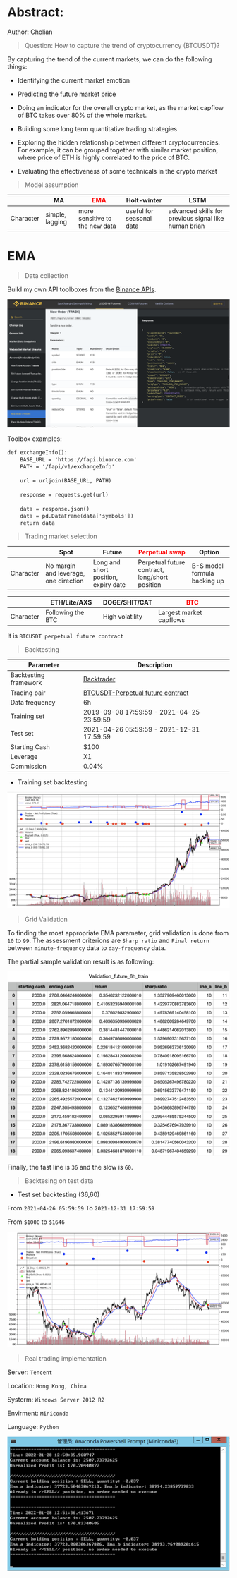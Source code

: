 # Abstract:
Author: Cholian
> Question: How to capture the trend of cryptocurrency (BTCUSDT)?


By capturing the trend of the current markets, we can do the following things:

* Identifying the current market emotion

* Predicting the future market price

* Doing an indicator for the overall crypto market, as the market capflow of BTC takes over 80% of the whole market.

* Building some long term quantitative trading strategies

* Exploring the hidden relationship between different cryptocurrencies. For example, it can be grouped together with similar market position, where price of ETH is highly correlated to the price of BTC.

* Evaluating the effectiveness of some technicals in the crypto market


> Model assumption


| | MA | <font color = 'red'>EMA</font> | Holt-winter | LSTM |
| ---- | ----------- | ----------- | ----------- | ----------- | 
| Character | simple, lagging | more sensitive to the new data | useful for seasonal data | advanced skills for previous signal like human brian|

# EMA

> Data collection

Build my own API toolboxes from the [Binance APIs](https://binance-docs.github.io/apidocs/spot/en/).

![Binance api](./doc/Binanceapi.png)

Toolbox examples:

```
def exchangeInfo():
    BASE_URL = 'https://fapi.binance.com'
    PATH = '/fapi/v1/exchangeInfo'
    
    url = urljoin(BASE_URL, PATH)
    
    response = requests.get(url)

    data = response.json()
    data = pd.DataFrame(data['symbols'])
    return data
```

> Trading market selection

| | Spot | Future | <font color = 'red'>Perpetual swap </font>| Option |
| ---- | ----------- | ----------- | ----------- | ----------- | 
| Character | No margin and leverage, one direction | Long and short position, expiry date | Perpetual future contract, long/short position | B-S model formula backing up |


| | ETH/Lite/AXS | DOGE/SHIT/CAT | <font color = 'red'>BTC</font>| 
| ---- | ----------- | ----------- | ----------- |
| Character | Following the BTC | High volatility | Largest market capflows|

It is `BTCUSDT perpetual future contract`

> Backtesting

| Parameter | Description |
| ----------- | ----------- |
| Backtesting framework | [Backtrader](https://www.backtrader.com) |
| Trading pair | [BTCUSDT-Perpetual future contract](https://www.binance.com/en/futures/BTCUSDT) |
| Data frequency | 6h|
| Training set | 2019-09-08 17:59:59 - 2021-04-25 23:59:59 |
| Test set | 2021-04-26 05:59:59 - 2021-12-31 17:59:59|
| Starting Cash | $100|
| Leverage | X1|
| Commission | 0.04%|

* Training set backtesting

![TrainingSet](./doc/TrainingSet.png)



> Grid Validation

To finding the most appropriate EMA parameter, grid validation is done from `10` to `99`. The assessment criterions are `Sharp ratio` and `Final return` between `minute-frequency` data to `day-frequency` data. 

The partial sample validation result is as following:

![Validation](./doc/6Validation.png)

Finally, the fast line is `36` and the slow is `60`.

> Backtesing on test data

* Test set backtesting (36,60)

From `2021-04-26 05:59:59` To `2021-12-31 17:59:59`

From `$1000` to `$1646`

![TestSet](./doc/TestSet.png)

> Real trading implementation

Server: `Tencent`

Location: `Hong Kong, China`

Systerm: `Windows Server 2012 R2`

Envirment: `Miniconda`

Language: `Python`

![Server](./doc/Server.png)

